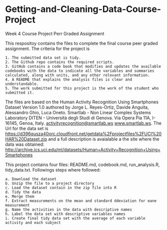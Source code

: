 # Getting-and-Cleaning-Data-Course-Project
Week 4 Course Project Perr Graded Assignment

This respositoy contains the files to complete the final course peer graded assignment. The criteria for the project is 

    1. The submitted data set is tidy. 
    2. The Github repo contains the required scripts.
    3. GitHub contains a code book that modifies and updates the available codebooks with the data to indicate all the variables and summaries calculated, along with units, and any other relevant information.
    4. A README that explains the analysis files is clear and understandable.
    5. The work submitted for this project is the work of the student who submitted it.

The files are based on the Human Activity Recognition Using Smartphones Dataset Version 1.0 authored by Jorge L. Reyes-Ortiz, Davide Anguita, Alessandro Ghio, Luca Oneto. Smartlab - Non Linear Complex Systems Laboratory DITEN - Università degli Studi di Genova.  Via Opera Pia 11A, I-16145, Genoa, Italy. activityrecognition@smartlab.ws www.smartlab.ws.  The Url for the data set is https://d396qusza40orc.cloudfront.net/getdata%2Fprojectfiles%2FUCI%20HAR%20Dataset.zip and a full description is avaialable a the site where the data was obtained: http://archive.ics.uci.edu/ml/datasets/Human+Activity+Recognition+Using+Smartphones


This project contains four files: README.md, codebook.md, run_analysis.R, tidy_data.txt. Followings steps where followed:

    a. Download the dataset 
    b. Unzip the file to a project directory
    c. Load the dataset contain in the zip file into R
    d. Tidy the data
    e. Merge them
    f. Extract measurements on the mean and standard ddeviation for eane measurement
    g. Name the activities in the data with descriptive names
    h. Label the data set with descriptive variables names
    i. Create final tidy data set with the average of each variable activity and each subject
